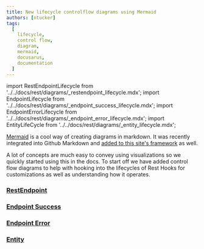 ```yaml
---
title: New lifecycle controlflow diagrams using Mermaid
authors: [ntucker]
tags:
  [
    lifecycle,
    control flow,
    diagram,
    mermaid,
    docusarus,
    documentation
  ]
---
```


import RestEndpointLifecycle from '../../docs/rest/diagrams/\_restendpoint_lifecycle.mdx';
import EndpointLifecycle from '../../docs/rest/diagrams/\_endpoint_success_lifecycle.mdx';
import EndpointErrorLifecycle from '../../docs/rest/diagrams/\_endpoint_error_lifecycle.mdx';
import EntityLifeCycle from '../../docs/rest/diagrams/\_entity_lifecycle.mdx';

[Mermaid](https://mermaid-js.github.io/mermaid/) is a cool way of creating diagrams in markdown.
It was recently integrated into Github Markdown and [added to this site's framework](https://docusaurus.io/blog/releases/2.2#mermaid-diagrams)
as well.

A lot of concepts are much easy to convey using visualizations so we quickly started using this
in the docs. To start off we have added control flow diagrams to help with hooking into the lifecycles
of Rest Hooks for customizations as well as understanding how it operates.

### [RestEndpoint](/rest/api/RestEndpoint#fetch-lifecycle)

<RestEndpointLifecycle/>

<!--truncate-->

### [Endpoint Success](/rest/api/Endpoint#success)

<EndpointLifecycle/>

### [Endpoint Error](/rest/api/Endpoint#error)

<EndpointErrorLifecycle/>

### [Entity](/rest/api/Entity#data-lifecycle)

<EntityLifeCycle/>
